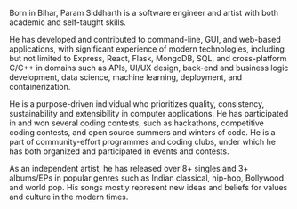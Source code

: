 Born in Bihar, Param Siddharth is a software engineer and artist with both academic and self-taught skills.

He has developed and contributed to command-line, GUI, and web-based applications, with significant experience of modern technologies, including but not limited to Express, React, Flask, MongoDB, SQL, and cross-platform C/C++ in domains such as APIs, UI/UX design, back-end and business logic development, data science, machine learning, deployment, and containerization.

He is a purpose-driven individual who prioritizes quality, consistency, sustainability and extensibility in computer applications. He has participated in and won several coding contests, such as hackathons, competitive coding contests, and open source summers and winters of code. He is a part of community-effort programmes and coding clubs, under which he has both organized and participated in events and contests.

As an independent artist, he has released over 8+ singles and 3+ albums/EPs in popular genres such as Indian classical, hip-hop, Bollywood and world pop. His songs mostly represent new ideas and beliefs for values and culture in the modern times.